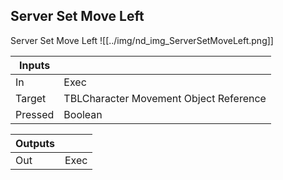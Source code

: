 ## Server Set Move Left
Server Set Move Left
![[../img/nd_img_ServerSetMoveLeft.png]]

|Inputs||
|--|--|
| In | Exec |
| Target | TBLCharacter Movement Object Reference |
| Pressed | Boolean |

|Outputs||
|--|--|
| Out | Exec |
